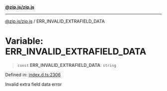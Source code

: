 [**@zip.js/zip.js**](../README.md)

***

[@zip.js/zip.js](../globals.md) / ERR\_INVALID\_EXTRAFIELD\_DATA

# Variable: ERR\_INVALID\_EXTRAFIELD\_DATA

> `const` **ERR\_INVALID\_EXTRAFIELD\_DATA**: `string`

Defined in: [index.d.ts:2306](https://github.com/gildas-lormeau/zip.js/blob/ade268faf16563c7a33ab45fce2e8761620ea353/index.d.ts#L2306)

Invalid extra field data error
